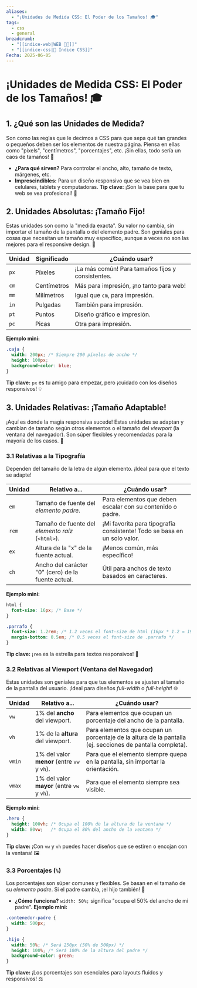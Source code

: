 ```yaml
---
aliases:
  - "¡Unidades de Medida CSS: El Poder de los Tamaños! 🎓"
tags:
  - css
  - general
breadcrumb:
  - "[[indice-web|WEB 🔗📝]]"
  - "[[indice-css|💄 Índice CSS]]"
Fecha: 2025-06-05
---
```

# ¡Unidades de Medida CSS: El Poder de los Tamaños! 🎓
## 1. ¿Qué son las Unidades de Medida?
Son como las reglas que le decimos a CSS para que sepa qué tan grandes o pequeños deben ser los elementos de nuestra página. Piensa en ellas como "pixels", "centímetros", "porcentajes", etc. ¡Sin ellas, todo sería un caos de tamaños! 📏
- **¿Para qué sirven?** Para controlar el ancho, alto, tamaño de texto, márgenes, etc.
- **Imprescindibles:** Para un diseño responsivo que se vea bien en celulares, tablets y computadoras.
**Tip clave:** ¡Son la base para que tu web se vea profesional! 📌
## 2. Unidades Absolutas: ¡Tamaño Fijo!
Estas unidades son como la "medida exacta". Su valor no cambia, sin importar el tamaño de la pantalla o del elemento padre. Son geniales para cosas que necesitan un tamaño muy específico, aunque a veces no son las mejores para el responsive design. 🎯

| **Unidad** | **Significado** | **¿Cuándo usar?**                                 |
| ---------- | --------------- | ------------------------------------------------- |
| `px`       | Píxeles         | ¡La más común! Para tamaños fijos y consistentes. |
| `cm`       | Centímetros     | Más para impresión, ¡no tanto para web!           |
| `mm`       | Milímetros      | Igual que `cm`, para impresión.                   |
| `in`       | Pulgadas        | También para impresión.                           |
| `pt`       | Puntos          | Diseño gráfico e impresión.                       |
| `pc`       | Picas           | Otra para impresión.                              |

**Ejemplo mini:**
```css
.caja {
  width: 200px; /* Siempre 200 píxeles de ancho */
  height: 100px;
  background-color: blue;
}
```

**Tip clave:** `px` es tu amigo para empezar, pero ¡cuidado con los diseños responsivos! 💡
## 3. Unidades Relativas: ¡Tamaño Adaptable!
¡Aquí es donde la magia responsiva sucede! Estas unidades se adaptan y cambian de tamaño según otros elementos o el tamaño del _viewport_ (la ventana del navegador). Son súper flexibles y recomendadas para la mayoría de los casos. 🚀
### 3.1 Relativas a la Tipografía
Dependen del tamaño de la letra de algún elemento. ¡Ideal para que el texto se adapte!

| **Unidad** | **Relativo a...**                                  | **¿Cuándo usar?**                                                        |
| ---------- | -------------------------------------------------- | ------------------------------------------------------------------------ |
| `em`       | Tamaño de fuente del _elemento padre_.             | Para elementos que deben escalar con su contenido o padre.               |
| `rem`      | Tamaño de fuente del _elemento raíz_ (`<html>`).   | ¡Mi favorita para tipografía consistente! Todo se basa en un solo valor. |
| `ex`       | Altura de la "x" de la fuente actual.              | ¡Menos común, más específico!                                            |
| `ch`       | Ancho del carácter "0" (cero) de la fuente actual. | Útil para anchos de texto basados en caracteres.                         |

**Ejemplo mini:**
```css
html {
  font-size: 16px; /* Base */
}

.parrafo {
  font-size: 1.2rem; /* 1.2 veces el font-size de html (16px * 1.2 = 19.2px) */
  margin-bottom: 0.5em; /* 0.5 veces el font-size de .parrafo */
}
```

**Tip clave:** ¡`rem` es la estrella para textos responsivos! 🌟
### 3.2 Relativas al Viewport (Ventana del Navegador)

Estas unidades son geniales para que tus elementos se ajusten al tamaño de la pantalla del usuario. ¡Ideal para diseños _full-width_ o _full-height_! 🌐

| **Unidad** | **Relativo a...**                           | **¿Cuándo usar?**                                                                                         |
| ---------- | ------------------------------------------- | --------------------------------------------------------------------------------------------------------- |
| `vw`       | 1% del **ancho** del viewport.              | Para elementos que ocupan un porcentaje del ancho de la pantalla.                                         |
| `vh`       | 1% de la **altura** del viewport.           | Para elementos que ocupan un porcentaje de la altura de la pantalla (ej. secciones de pantalla completa). |
| `vmin`     | 1% del valor **menor** (entre `vw` y `vh`). | Para que el elemento siempre quepa en la pantalla, sin importar la orientación.                           |
| `vmax`     | 1% del valor **mayor** (entre `vw` y `vh`). | Para que el elemento siempre sea visible.                                                                 |

**Ejemplo mini:**
```css
.hero {
  height: 100vh; /* Ocupa el 100% de la altura de la ventana */
  width: 80vw;   /* Ocupa el 80% del ancho de la ventana */
}
```

**Tip clave:** ¡Con `vw` y `vh` puedes hacer diseños que se estiren o encojan con la ventana! 🖼️
### 3.3 Porcentajes (`%`)
Los porcentajes son súper comunes y flexibles. Se basan en el tamaño de su _elemento padre_. Si el padre cambia, ¡el hijo también! 💯
- **¿Cómo funciona?** `width: 50%;` significa "ocupa el 50% del ancho de mi padre".
**Ejemplo mini:**
```css
.contenedor-padre {
  width: 500px;
}

.hijo {
  width: 50%; /* Será 250px (50% de 500px) */
  height: 100%; /* Será 100% de la altura del padre */
  background-color: green;
}
```
**Tip clave:** ¡Los porcentajes son esenciales para layouts fluidos y responsivos! ⚖️